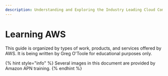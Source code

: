```yaml
---
description: Understanding and Exploring the Industry Leading Cloud Computing Platform
---
```


# Learning AWS

This guide is organized by types of work, products, and services offered by AWS. It is being written by Greg O'Toole for educational purposes only.





{% hint style="info" %}
Several images in this document are provided by Amazon APN training.
{% endhint %}
